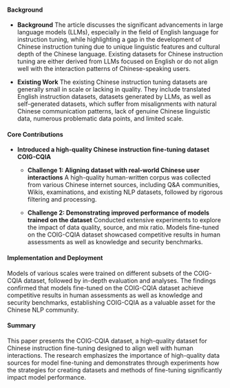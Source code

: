 #### Background
- **Background**
The article discusses the significant advancements in large language models (LLMs), especially in the field of English language for instruction tuning, while highlighting a gap in the development of Chinese instruction tuning due to unique linguistic features and cultural depth of the Chinese language. Existing datasets for Chinese instruction tuning are either derived from LLMs focused on English or do not align well with the interaction patterns of Chinese-speaking users.

- **Existing Work**
The existing Chinese instruction tuning datasets are generally small in scale or lacking in quality. They include translated English instruction datasets, datasets generated by LLMs, as well as self-generated datasets, which suffer from misalignments with natural Chinese communication patterns, lack of genuine Chinese linguistic data, numerous problematic data points, and limited scale.

#### Core Contributions
  - **Introduced a high-quality Chinese instruction fine-tuning dataset COIG-CQIA**
      - **Challenge 1: Aligning dataset with real-world Chinese user interactions**
        A high-quality human-written corpus was collected from various Chinese internet sources, including Q&A communities, Wikis, examinations, and existing NLP datasets, followed by rigorous filtering and processing.

      - **Challenge 2: Demonstrating improved performance of models trained on the dataset**
        Conducted extensive experiments to explore the impact of data quality, source, and mix ratio. Models fine-tuned on the COIG-CQIA dataset showcased competitive results in human assessments as well as knowledge and security benchmarks.
      
#### Implementation and Deployment
Models of various scales were trained on different subsets of the COIG-CQIA dataset, followed by in-depth evaluation and analyses. The findings confirmed that models fine-tuned on the COIG-CQIA dataset achieve competitive results in human assessments as well as knowledge and security benchmarks, establishing COIG-CQIA as a valuable asset for the Chinese NLP community.

#### Summary
This paper presents the COIG-CQIA dataset, a high-quality dataset for Chinese instruction fine-tuning designed to align well with human interactions. The research emphasizes the importance of high-quality data sources for model fine-tuning and demonstrates through experiments how the strategies for creating datasets and methods of fine-tuning significantly impact model performance.